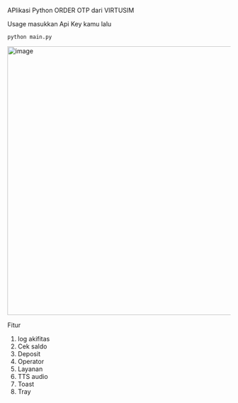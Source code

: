 APlikasi Python ORDER OTP dari VIRTUSIM



Usage
masukkan Api Key kamu lalu

```python main.py```

<img width="1379" height="606" alt="image" src="https://github.com/user-attachments/assets/f582a2a3-e26a-456e-8ad9-4ebcfa01db81" />

Fitur 
1. log akifitas
2. Cek saldo
3. Deposit
4. Operator
5. Layanan
6. TTS audio
7. Toast
8. Tray
